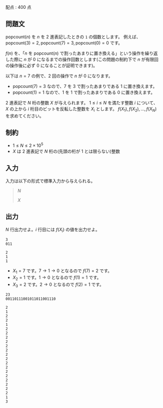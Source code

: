 配点 : $400$ 点

## 問題文

$\mathrm{popcount}(n)$ を $n$ を $2$ 進表記したときの `1` の個数とします。
例えば、$\mathrm{popcount}(3) = 2, \mathrm{popcount}(7) = 3, \mathrm{popcount}(0) = 0$ です。

$f(n)$ を、「$n$ を $\mathrm{popcount}(n)$ で割ったあまりに置き換える」という操作を繰り返した際に $n$ が $0$ になるまでの操作回数とします(この問題の制約下で $n$ が有限回の操作後に必ず $0$ になることが証明できます)。

以下は $n=7$ の例で、$2$ 回の操作で $n$ が $0$ になります。

- $\mathrm{popcount}(7)=3$ なので、$7$ を $3$ で割ったあまりである $1$ に置き換えます。
- $\mathrm{popcount}(1)=1$ なので、$1$ を $1$ で割ったあまりである $0$ に置き換えます。

$2$ 進表記で $N$ 桁の整数 $X$ が与えられます。
$1 \leq i \leq N$ を満たす整数 $i$ について、$X$ の上から $i$ 桁目のビットを反転した整数を $X_i$ とします。
$f(X_1), f(X_2), \ldots, f(X_N)$ を求めてください。

## 制約

- $1 \leq N \leq 2 \times 10^5$
- $X$ は $2$ 進表記で $N$ 桁の(先頭の桁が $1$ とは限らない)整数

## 入力

入力は以下の形式で標準入力から与えられる。

> $N$
> 
> $X$

## 出力

$N$ 行出力せよ。$i$ 行目には $f(X_i)$ の値を出力せよ。

```input1
3
011
```

```output1
2
1
1
```

- $X_1 = 7$ です。$7 \rightarrow 1 \rightarrow 0$ となるので $f(7) = 2$ です。
- $X_2 = 1$ です。$1 \rightarrow 0$ となるので $f(1) = 1$ です。
- $X_3 = 2$ です。$2 \rightarrow 0$ となるので $f(2) = 1$ です。

```input2
23
00110111001011011001110
```

```output2
2
1
2
2
1
2
2
2
2
2
2
2
2
2
2
2
2
2
2
2
2
1
3
```